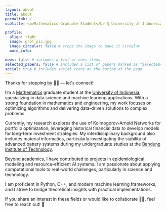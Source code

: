 ```yaml
---
layout: about
title: about
permalink: /
subtitle: <b>Mathematics Graduate Student</b> @ University of Indonesia • Curiosity ⇌ Passion ⇌ Efficiency

profile:
  align: right
  image: prof_pic.jpg
  image_circular: false # crops the image to make it circular
  more_info:

news: false # includes a list of news items
selected_papers: false # includes a list of papers marked as "selected={true}"
social: true # includes social icons at the bottom of the page
---
```


Thanks for stopping by 🙏🏻 — let's connect!

I’m a [Mathematics](math.ui.ac.id) graduate student at the [University of Indonesia](ui.ac.id), specializing in data science and machine learning applications. With a strong foundation in mathematics and engineering, my work focuses on optimizing algorithms and delivering data-driven solutions to complex problems.

Currently, my research explores the use of Kolmogorov-Arnold Networks for portfolio optimization, leveraging historical financial data to develop models for long-term investment strategies. My interdisciplinary background also includes material informatics, particularly investigating the stability of advanced battery systems during my undergraduate studies at the [Bandung Institute of Technology](itb.ac.id).

Beyond academics, I have contributed to projects in epidemiological modeling and resource-efficient AI systems. I am passionate about applying computational tools to real-world challenges, particularly in science and technology.

I am proficient in Python, C++, and modern machine learning frameworks, and I strive to bridge theoretical insights with practical implementations.

If you share an interest in these fields or would like to collaborate ✍🏻, feel free to reach out! 🙋
